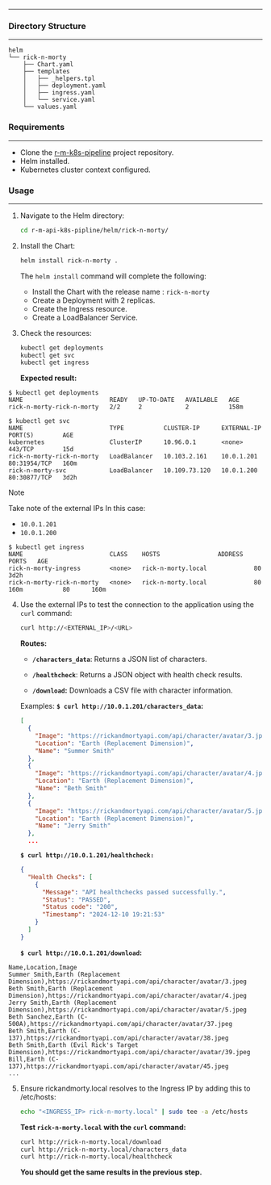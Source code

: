 ----

### Directory Structure
---
```console
helm
└── rick-n-morty
    ├── Chart.yaml
    ├── templates
    │   ├── _helpers.tpl
    │   ├── deployment.yaml
    │   ├── ingress.yaml
    │   └── service.yaml
    └── values.yaml
```

### Requirements
---
- Clone the [r-m-k8s-pipeline](https://github.com/ThePinkPanther96/r-m-api-k8s-pipline) project repository.
- Helm installed.
- Kubernetes cluster context configured.

### Usage
---

1. Navigate to the Helm directory:
	```sh
	cd r-m-api-k8s-pipline/helm/rick-n-morty/ 
	```

2. Install the Chart:
	```sh
	helm install rick-n-morty .
	```
	The `helm install` command will complete the following:
	- Install the Chart with the release name : `rick-n-morty`
	- Create a Deployment with 2 replicas.
	- Create the Ingress resource.
	- Create a LoadBalancer Service.

3. Check the resources:
	```sh
	kubectl get deployments
	kubectl get svc
	kubectl get ingress
	```

	**Expected result:**
```output
$ kubectl get deployments
NAME                        READY   UP-TO-DATE   AVAILABLE   AGE
rick-n-morty-rick-n-morty   2/2     2            2           158m
```

```output
$ kubectl get svc
NAME                        TYPE           CLUSTER-IP      EXTERNAL-IP   PORT(S)        AGE
kubernetes                  ClusterIP      10.96.0.1       <none>        443/TCP        15d
rick-n-morty-rick-n-morty   LoadBalancer   10.103.2.161    10.0.1.201    80:31954/TCP   160m
rick-n-morty-svc            LoadBalancer   10.109.73.120   10.0.1.200    80:30877/TCP   3d2h
```
>[!note]
>Take note of the external IPs
>In this case:
>- `10.0.1.201`
>- `10.0.1.200`


```output
$ kubectl get ingress
NAME                        CLASS    HOSTS                ADDRESS   PORTS   AGE
rick-n-morty-ingress        <none>   rick-n-morty.local             80      3d2h
rick-n-morty-rick-n-morty   <none>   rick-n-morty.local             80      160m           80      160m
```

4. Use the external IPs to test the connection to the application using the `curl` command:
	```sh
	curl http://<EXTERNAL_IP>/<URL>
	```

	**Routes:**
	- **``/characters_data``**: Returns a JSON list of characters.
	  
	- **``/healthcheck``**: Returns a JSON object with health check results.
	  
	- **``/download``:** Downloads a CSV file with character information.

	Examples:
		**``$ curl http://10.0.1.201/characters_data``:**
	```json
	[
	  {
	    "Image": "https://rickandmortyapi.com/api/character/avatar/3.jpeg",
	    "Location": "Earth (Replacement Dimension)",
	    "Name": "Summer Smith"
	  },
	  {
	    "Image": "https://rickandmortyapi.com/api/character/avatar/4.jpeg",
	    "Location": "Earth (Replacement Dimension)",
	    "Name": "Beth Smith"
	  },
	  {
	    "Image": "https://rickandmortyapi.com/api/character/avatar/5.jpeg",
	    "Location": "Earth (Replacement Dimension)",
	    "Name": "Jerry Smith"
	  },
	  ...
	```
	 
	 **``$ curl http://10.0.1.201/healthcheck:``**
	```json
	{
	  "Health Checks": [
	    {
	      "Message": "API healthchecks passed successfully.",
	      "Status": "PASSED",
	      "Status code": "200",
	      "Timestamp": "2024-12-10 19:21:53"
	    }
	  ]
	}
	```
	
	**`$ curl http://10.0.1.201/download`:**
```csv
Name,Location,Image
Summer Smith,Earth (Replacement Dimension),https://rickandmortyapi.com/api/character/avatar/3.jpeg
Beth Smith,Earth (Replacement Dimension),https://rickandmortyapi.com/api/character/avatar/4.jpeg
Jerry Smith,Earth (Replacement Dimension),https://rickandmortyapi.com/api/character/avatar/5.jpeg
Beth Sanchez,Earth (C-500A),https://rickandmortyapi.com/api/character/avatar/37.jpeg
Beth Smith,Earth (C-137),https://rickandmortyapi.com/api/character/avatar/38.jpeg
Beth Smith,Earth (Evil Rick's Target Dimension),https://rickandmortyapi.com/api/character/avatar/39.jpeg
Bill,Earth (C-137),https://rickandmortyapi.com/api/character/avatar/45.jpeg	
...
```

5. Ensure rickandmorty.local resolves to the Ingress IP by adding this to /etc/hosts:
	```sh
	echo "<INGRESS_IP> rick-n-morty.local" | sudo tee -a /etc/hosts
	```

	 **Test `rick-n-morty.local` with the `curl` command:**

	```sh
	curl http://rick-n-morty.local/download
	curl http://rick-n-morty.local/characters_data
	curl http://rick-n-morty.local/healthcheck
	```
	**You should get the same results in the previous step.**
